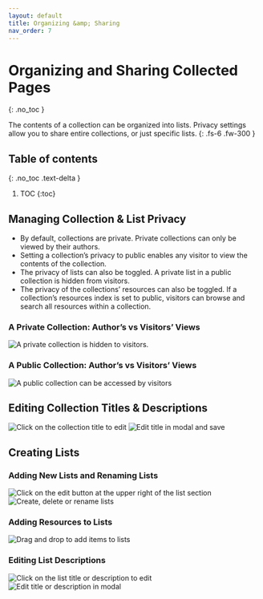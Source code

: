 ```yaml
---
layout: default
title: Organizing &amp; Sharing
nav_order: 7
---
```


# Organizing and Sharing Collected Pages
{: .no_toc }

The contents of a collection can be organized into lists. Privacy settings allow you to share entire collections, or just specific lists. 
{: .fs-6 .fw-300 }

## Table of contents
{: .no_toc .text-delta }

1. TOC
{:toc}

## Managing Collection & List Privacy
- By default, collections are private. Private collections can only be viewed by their authors.
- Setting a collection’s privacy to public enables any visitor to view the contents of the collection.
- The privacy of lists can also be toggled. A private list in a public collection is hidden from visitors.
- The privacy of the collections’ resources can also be toggled. If a collection’s resources index is set to public, visitors can browse and search all resources within a collection.

### A Private Collection: Author’s vs Visitors’ Views
![A private collection is hidden to visitors.](../images/conifer-user-guide-027.jpeg)


### A Public Collection: Author’s vs Visitors’ Views
![A public collection can be accessed by visitors](../images/conifer-user-guide-028.jpeg)


## Editing Collection Titles & Descriptions
![Click on the collection title to edit](../images/conifer-user-guide-029.jpeg)
![Edit title in modal and save](../images/conifer-user-guide-030.jpeg)


## Creating Lists
### Adding New Lists and Renaming Lists
![Click on the edit button at the upper right of the list section](../images/conifer-user-guide-031.jpeg)
![Create, delete or rename lists](../images/conifer-user-guide-032.jpeg)


### Adding Resources to Lists
![Drag and drop to add items to lists](../images/conifer-user-guide-033.jpeg)


### Editing List Descriptions
![Click on the list title or description to edit](../images/conifer-user-guide-034.jpeg)
![Edit title or description in modal](../images/conifer-user-guide-035.jpeg)
